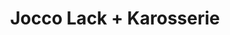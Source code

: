 ---
title: "Jocco Lack + Karosserie"
url: /rottenburg-am-neckar/jocco-lack-karosserie/
shop: Autowerkstatt
---